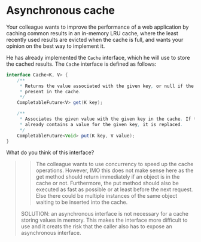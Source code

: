 # Asynchronous cache

Your colleague wants to improve the performance of a web application by caching
common results in an in-memory LRU cache, where the least recently used results
are evicted when the cache is full, and wants your opinion on the best way to
implement it.

He has already implemented the `Cache` interface, which he will use to
store the cached results. The `Cache` interface is defined as follows:

```java
interface Cache<K, V> {
    /**
     * Returns the value associated with the given key, or null if the key is not
     * present in the cache.
     */
    CompletableFuture<V> get(K key);

    /**
     * Associates the given value with the given key in the cache. If the cache
     * already contains a value for the given key, it is replaced.
     */
    CompletableFuture<Void> put(K key, V value);
}
```

What do you think of this interface?

>> The colleague wants to use concurrency to speed up the cache operations. However, IMO this does not make sense here
> as the get method should return immediately if an object is in the cache or not. Furthermore, the put method should 
> also be executed as fast as possible or at least before the next request. Else there could be multiple instances of 
> the same object waiting to be inserted into the cache. 
> 
> SOLUTION: an asynchronous interface is not necessary for a cache storing values in memory. This makes the interface more
> difficult to use and it creats the risk that the caller also has to expose an asynchronous interface. 